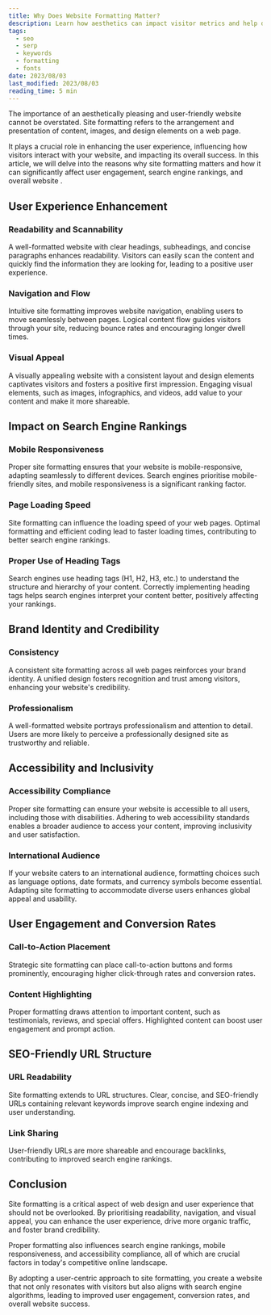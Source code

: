 ```yaml
---
title: Why Does Website Formatting Matter?
description: Learn how aesthetics can impact visitor metrics and help drive traffic and identify your brand on the internet
tags:
  - seo
  - serp
  - keywords
  - formatting 
  - fonts
date: 2023/08/03
last_modified: 2023/08/03
reading_time: 5 min
---
```


The importance of an aesthetically pleasing and user-friendly website cannot be overstated. Site formatting refers to the arrangement and presentation of content, images, and design elements on a web page.

It plays a crucial role in enhancing the user experience, influencing how visitors interact with your website, and impacting its overall success. In this article, we will delve into the reasons why site formatting matters and how it can significantly affect user engagement, search engine rankings, and overall website .

## User Experience Enhancement

### Readability and Scannability

A well-formatted website with clear headings, subheadings, and concise paragraphs enhances readability. Visitors can easily scan the content and quickly find the information they are looking for, leading to a positive user experience.

### Navigation and Flow

Intuitive site formatting improves website navigation, enabling users to move seamlessly between pages. Logical content flow guides visitors through your site, reducing bounce rates and encouraging longer dwell times.

### Visual Appeal

A visually appealing website with a consistent layout and design elements captivates visitors and fosters a positive first impression. Engaging visual elements, such as images, infographics, and videos, add value to your content and make it more shareable.

## Impact on Search Engine Rankings

### Mobile Responsiveness

Proper site formatting ensures that your website is mobile-responsive, adapting seamlessly to different devices. Search engines prioritise mobile-friendly sites, and mobile responsiveness is a significant ranking factor.

### Page Loading Speed

Site formatting can influence the loading speed of your web pages. Optimal formatting and efficient coding lead to faster loading times, contributing to better search engine rankings.

### Proper Use of Heading Tags

Search engines use heading tags (H1, H2, H3, etc.) to understand the structure and hierarchy of your content. Correctly implementing heading tags helps search engines interpret your content better, positively affecting your rankings.

## Brand Identity and Credibility

### Consistency

A consistent site formatting across all web pages reinforces your brand identity. A unified design fosters recognition and trust among visitors, enhancing your website's credibility.

### Professionalism

A well-formatted website portrays professionalism and attention to detail. Users are more likely to perceive a professionally designed site as trustworthy and reliable.

## Accessibility and Inclusivity

### Accessibility Compliance

Proper site formatting can ensure your website is accessible to all users, including those with disabilities. Adhering to web accessibility standards enables a broader audience to access your content, improving inclusivity and user satisfaction.

### International Audience

If your website caters to an international audience, formatting choices such as language options, date formats, and currency symbols become essential. Adapting site formatting to accommodate diverse users enhances global appeal and usability.

## User Engagement and Conversion Rates

### Call-to-Action Placement

Strategic site formatting can place call-to-action buttons and forms prominently, encouraging higher click-through rates and conversion rates.

### Content Highlighting

Proper formatting draws attention to important content, such as testimonials, reviews, and special offers. Highlighted content can boost user engagement and prompt action.

## SEO-Friendly URL Structure

### URL Readability

Site formatting extends to URL structures. Clear, concise, and SEO-friendly URLs containing relevant keywords improve search engine indexing and user understanding.

### Link Sharing

User-friendly URLs are more shareable and encourage backlinks, contributing to improved search engine rankings.

## Conclusion

Site formatting is a critical aspect of web design and user experience that should not be overlooked. By prioritising readability, navigation, and visual appeal, you can enhance the user experience, drive more organic traffic, and foster brand credibility.

Proper formatting also influences search engine rankings, mobile responsiveness, and accessibility compliance, all of which are crucial factors in today's competitive online landscape.

By adopting a user-centric approach to site formatting, you create a website that not only resonates with visitors but also aligns with search engine algorithms, leading to improved user engagement, conversion rates, and overall website success.
